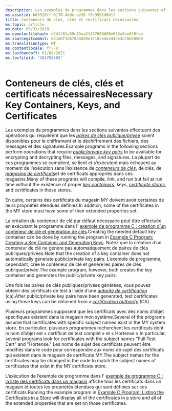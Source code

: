 ```yaml
---
description: Les exemples de programmes dans les sections suivantes effectuent des opérations qui requièrent que les paires de clés publique/privée soient disponibles pour le chiffrement et le déchiffrement des fichiers, des messages et des signatures.
ms.assetid: b03528ff-0170-4dde-ae35-f5c3951d6b1f
title: Conteneurs de clés, clés et certificats nécessaires
ms.topic: article
ms.date: 05/31/2018
ms.openlocfilehash: d2d1f01a59c83ea21437608608e033a2ee0f8fae
ms.sourcegitcommit: 831e8f3db78ab820e1710cede244553c70e50500
ms.translationtype: MT
ms.contentlocale: fr-FR
ms.lasthandoff: 01/08/2021
ms.locfileid: "103759465"
---
```

# <a name="necessary-key-containers-keys-and-certificates"></a><span data-ttu-id="e90d0-103">Conteneurs de clés, clés et certificats nécessaires</span><span class="sxs-lookup"><span data-stu-id="e90d0-103">Necessary Key Containers, Keys, and Certificates</span></span>

<span data-ttu-id="e90d0-104">Les exemples de programmes dans les sections suivantes effectuent des opérations qui requièrent que les [*paires de clés publique/privée*](../secgloss/p-gly.md) soient disponibles pour le chiffrement et le déchiffrement des fichiers, des messages et des signatures.</span><span class="sxs-lookup"><span data-stu-id="e90d0-104">Example programs in the following sections perform operations that require [*public/private key pairs*](../secgloss/p-gly.md) to be available for encrypting and decrypting files, messages, and signatures.</span></span> <span data-ttu-id="e90d0-105">La plupart de ces programmes se compilent, se lient et s’exécutent mais échouent au moment de l’exécution sans l’existence de [*conteneurs de clés*](../secgloss/k-gly.md), de clés, de [*magasins de certificats*](../secgloss/c-gly.md)et de certificats appropriés dans ces magasins.</span><span class="sxs-lookup"><span data-stu-id="e90d0-105">Many of these programs will compile, link, and run but fail at run time without the existence of proper [*key containers*](../secgloss/k-gly.md), keys, [*certificate stores*](../secgloss/c-gly.md), and certificates in those stores.</span></span>

<span data-ttu-id="e90d0-106">En outre, certains des certificats du magasin MY doivent avoir certaines de leurs propriétés étendues définies.</span><span class="sxs-lookup"><span data-stu-id="e90d0-106">In addition, some of the certificates in the MY store must have some of their extended properties set.</span></span>

<span data-ttu-id="e90d0-107">La création du conteneur de clé par défaut nécessaire peut être effectuée en exécutant le programme dans l' [exemple de programme C : création d’un conteneur de clé et génération de clés](example-c-program-creating-a-key-container-and-generating-keys.md).</span><span class="sxs-lookup"><span data-stu-id="e90d0-107">Creating the needed default key container can be done by running the program in [Example C Program: Creating a Key Container and Generating Keys](example-c-program-creating-a-key-container-and-generating-keys.md).</span></span> <span data-ttu-id="e90d0-108">Notez que la création d’un conteneur de clé ne génère pas automatiquement de paires de clés publiques/privées.</span><span class="sxs-lookup"><span data-stu-id="e90d0-108">Note that the creation of a key container does not automatically generate public/private key pairs.</span></span> <span data-ttu-id="e90d0-109">L’exemple de programme, cependant, crée le conteneur de clé et génère les paires de clés publique/privée.</span><span class="sxs-lookup"><span data-stu-id="e90d0-109">The example program, however, both creates the key container and generates the public/private key pairs.</span></span>

<span data-ttu-id="e90d0-110">Une fois les paires de clés publiques/privées générées, vous pouvez obtenir des certificats de test à l’aide d’une [*autorité de certification*](../secgloss/c-gly.md) (ca).</span><span class="sxs-lookup"><span data-stu-id="e90d0-110">After public/private key pairs have been generated, test certificates using those keys can be obtained from a [*certification authority*](../secgloss/c-gly.md) (CA).</span></span>

<span data-ttu-id="e90d0-111">Plusieurs programmes supposent que les certificats avec des noms d’objet spécifiques existent dans le magasin mon système.</span><span class="sxs-lookup"><span data-stu-id="e90d0-111">Several of the programs assume that certificates with specific subject names exist in the MY system store.</span></span> <span data-ttu-id="e90d0-112">En particulier, plusieurs programmes recherchent les certificats dont le nom d’objet est « certificat de test complet » et « Hortense ».</span><span class="sxs-lookup"><span data-stu-id="e90d0-112">In particular, several programs look for certificates with the subject names "Full Test Cert" and "Hortense."</span></span> <span data-ttu-id="e90d0-113">Les noms de sujet des certificats peuvent être modifiés dans le code pour correspondre aux noms de sujet des certificats qui existent dans le magasin de certificats MY.</span><span class="sxs-lookup"><span data-stu-id="e90d0-113">The subject names for the certificates may be changed in the code to match the subject names of certificates that exist in the MY certificate store.</span></span>

<span data-ttu-id="e90d0-114">L’exécution de l’exemple de programme dans l' [exemple de programme C : la liste des certificats dans un magasin](example-c-program-listing-the-certificates-in-a-store.md) affiche tous les certificats dans un magasin et toutes les propriétés étendues qui sont définies sur ces certificats.</span><span class="sxs-lookup"><span data-stu-id="e90d0-114">Running the example program in [Example C Program: Listing the Certificates in a Store](example-c-program-listing-the-certificates-in-a-store.md) will display all of the certificates in a store and all of the extended properties that are set on those certificates.</span></span>

 

 

